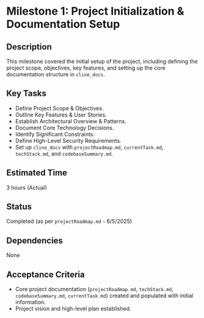 # Milestone 1: Project Initialization & Documentation Setup

## Description
This milestone covered the initial setup of the project, including defining the project scope, objectives, key features, and setting up the core documentation structure in `cline_docs`.

## Key Tasks
*   Define Project Scope & Objectives.
*   Outline Key Features & User Stories.
*   Establish Architectural Overview & Patterns.
*   Document Core Technology Decisions.
*   Identify Significant Constraints.
*   Define High-Level Security Requirements.
*   Set up `cline_docs` with `projectRoadmap.md`, `currentTask.md`, `techStack.md`, and `codebaseSummary.md`.

## Estimated Time
3 hours (Actual)

## Status
Completed (as per `projectRoadmap.md` - 6/5/2025)

## Dependencies
None

## Acceptance Criteria
*   Core project documentation (`projectRoadmap.md`, `techStack.md`, `codebaseSummary.md`, `currentTask.md`) created and populated with initial information.
*   Project vision and high-level plan established.
